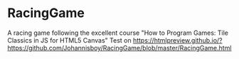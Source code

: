 # RacingGame
A racing game following the excellent course "How to Program Games: Tile Classics in JS for HTML5 Canvas"
Test on https://htmlpreview.github.io/?https://github.com/Johannisboy/RacingGame/blob/master/RacingGame.html
